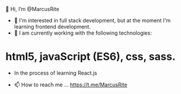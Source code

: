  👋 Hi, I’m @MarcusRite
- 👀  I'm interested in full stack development, but at the moment I'm learning frontend development.
- 🌱 I am currently working with the following technologies:
# html5, javaScript (ES6), css, sass.
- In the process of learning React.js

- 📫 How to reach me ... https://t.me/MarcusRite

